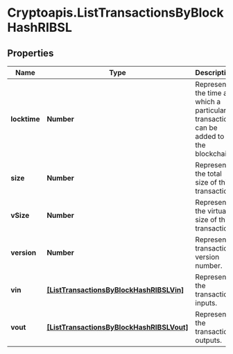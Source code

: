 # Cryptoapis.ListTransactionsByBlockHashRIBSL

## Properties

Name | Type | Description | Notes
------------ | ------------- | ------------- | -------------
**locktime** | **Number** | Represents the time at which a particular transaction can be added to the blockchain. | 
**size** | **Number** | Represents the total size of this transaction. | 
**vSize** | **Number** | Represents the virtual size of this transaction. | 
**version** | **Number** | Represents transaction version number. | 
**vin** | [**[ListTransactionsByBlockHashRIBSLVin]**](ListTransactionsByBlockHashRIBSLVin.md) | Represents the transaction inputs. | 
**vout** | [**[ListTransactionsByBlockHashRIBSLVout]**](ListTransactionsByBlockHashRIBSLVout.md) | Represents the transaction outputs. | 


